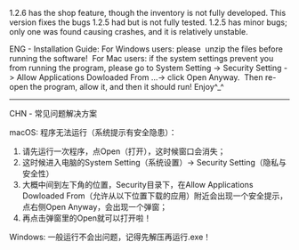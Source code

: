 1.2.6 has the shop feature, though the inventory is not fully developed. This version fixes the bugs 1.2.5 had but is not fully tested.
1.2.5 has minor bugs; only one was found causing crashes, and it is relatively unstable.

ENG - Installation Guide: 
For Windows users: please  unzip the files before running the software! 
For Mac users: if the system settings prevent you from running the program, please go to System Setting -> Security Setting -> Allow Applications Dowloaded From ...-> click Open Anyway.  Then re-open the program, allow it, and then it should run!
Enjoy^_^


________
CHN - 常见问题解决方案

macOS: 
程序无法运行（系统提示有安全隐患）：
1. 请先运行一次程序，点Open（打开），这时候窗口会消失；
2. 这时候进入电脑的System Setting（系统设置）-> Security Setting（隐私与安全性）
3. 大概中间到左下角的位置，Security目录下，在Allow Applications Dowloaded From（允许从以下位置下载的应用）附近会出现一个安全提示，点右侧Open Anyway，会出现一个弹窗；
4. 再点击弹窗里的Open就可以打开啦！

Windows: 
一般运行不会出问题，记得先解压再运行.exe！
